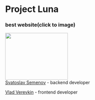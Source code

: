 # Project Luna
### best website(click to image)
<a href="https://projectluna.ru/">
  <img src="https://avatars.githubusercontent.com/u/160422079?s=400&u=7976d895c4547eed829fa22dab6a28531b3ac539&v=4" width="200" height="150">
</a><br/>
<a href="https://t.me/LinusPingvinus" title="Tg">Svatoslav Semenov</a> - backend developer</p>
<a href="https://t.me/frostysf" title="Tg">Vlad Verevkin</a> - frontend developer</p>
